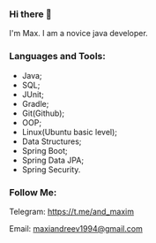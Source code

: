 ### Hi there 👋

I'm Max. I am a novice java developer. 

### Languages and Tools:

- Java;
- SQL;
- JUnit;
- Gradle;
- Git(Github);
- OOP;
- Linux(Ubuntu basic level);
- Data Structures;
- Spring Boot;
- Spring Data JPA;
- Spring Security.

### Follow Me:

Telegram: https://t.me/and_maxim

Email: maxiandreev1994@gmail.com
